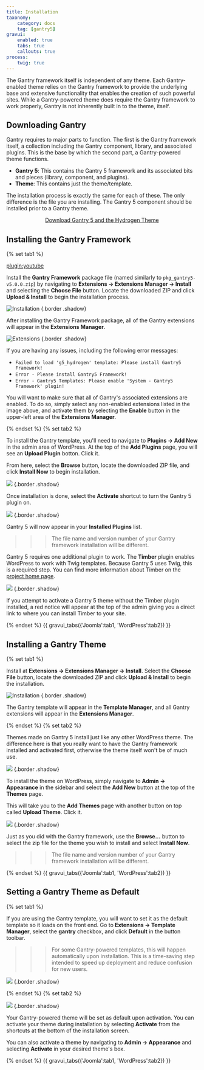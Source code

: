 ```yaml
---
title: Installation
taxonomy:
    category: docs
    tag: [gantry5]
gravui:
    enabled: true
    tabs: true
    callouts: true
process:
    twig: true
---
```


The Gantry framework itself is independent of any theme. Each Gantry-enabled theme relies on the Gantry framework to provide the underlying base and extensive functionality that enables the creation of such powerful sites. While a Gantry-powered theme does require the Gantry framework to work properly, Gantry is not inherently built in to the theme, itself.

## Downloading Gantry

Gantry requires to major parts to function. The first is the Gantry framework itself, a collection including the Gantry component, library, and associated plugins. This is the base by which the second part, a Gantry-powered theme functions. 

* **Gantry 5**: This contains the Gantry 5 framework and its associated bits and pieces (library, component, and plugins).
* **Theme**: This contains just the theme/template.

The installation process is exactly the same for each of these. The only difference is the file you are installing. The Gantry 5 component should be installed prior to a Gantry theme.

<div align="center"><a href="http://gantry.org/downloads" class="button"><i class="fa fa-fw fa-download"></i> Download Gantry 5 and the Hydrogen Theme</a></div>

## Installing the Gantry Framework

{% set tab1 %}

[plugin:youtube](https://www.youtube.com/watch?v=zCH10qrxPSc)

Install the **Gantry Framework** package file (named similarly to `pkg_gantry5-v5.0.0.zip`) by navigating to **Extensions → Extensions Manager → Install** and selecting the **Choose File** button. Locate the downloaded ZIP and click **Upload & Install** to begin the installation process.

![Installation](install-template_joomla.jpeg) {.border .shadow}

After installing the Gantry Framework package, all of the Gantry extensions will appear in the **Extensions Manager**.

![Extensions](gantry_extensions.png) {.border .shadow}

If you are having any issues, including the following error messages:

* `Failed to load 'g5_hydrogen' template: Please install Gantry5 Framework!` 
* `Error - Please install Gantry5 Framework!`
* `Error - Gantry5 Templates: Please enable 'System - Gantry5 Framework' plugin!`

You will want to make sure that all of Gantry's associated extensions are enabled. To do so, simply select any non-enabled extensions listed in the image above, and activate them by selecting the **Enable** button in the upper-left area of the **Extensions Manager**.

{% endset %}
{% set tab2 %}

To install the Gantry template, you'll need to navigate to **Plugins → Add New** in the admin area of WordPress. At the top of the **Add Plugins** page, you will see an **Upload Plugin** botton. Click it.

From here, select the **Browse** button, locate the downloaded ZIP file, and click **Install Now** to begin installation.

![](install_wp_2.png) {.border .shadow}

Once installation is done, select the **Activate** shortcut to turn the Gantry 5 plugin on.

![](install_wp_1.png) {.border .shadow} 

Gantry 5 will now appear in your **Installed Plugins** list.

>>> The file name and version number of your Gantry framework installation will be different.

Gantry 5 requires one additional plugin to work. The **Timber** plugin enables WordPress to work with Twig templates. Because Gantry 5 uses Twig, this is a required step. You can find more information about Timber on the [project home page](http://upstatement.com/timber/).

![](install_wp_6.png) {.border .shadow}

If you attempt to activate a Gantry 5 theme without the Timber plugin installed, a red notice will appear at the top of the admin giving you a direct link to where you can install Timber to your site.

{% endset %}
{{ gravui_tabs({'Joomla':tab1, 'WordPress':tab2}) }}

## Installing a Gantry Theme

{% set tab1 %}

Install at **Extensions → Extensions Manager → Install**. Select the **Choose File** button, locate the downloaded ZIP and click **Upload & Install** to begin the installation.

![Installation](install-template_joomla.jpeg) {.border .shadow}

The Gantry template will appear in the **Template Manager**, and all Gantry extensions will appear in the **Extensions Manager**.

{% endset %}
{% set tab2 %}

Themes made on Gantry 5 install just like any other WordPress theme. The difference here is that you really want to have the Gantry framework installed and activated first, otherwise the theme itself won't be of much use.

![](install_wp_3.png) {.border .shadow}

To install the theme on WordPress, simply navigate to **Admin → Appearance** in the sidebar and select the **Add New** button at the top of the **Themes** page.

This will take you to the **Add Themes** page with another button on top called **Upload Theme**. Click it.

![](install_wp_4.png) {.border .shadow}

Just as you did with the Gantry framework, use the **Browse...** button to select the zip file for the theme you wish to install and select **Install Now**.



>>> The file name and version number of your Gantry framework installation will be different.

{% endset %}
{{ gravui_tabs({'Joomla':tab1, 'WordPress':tab2}) }}

## Setting a Gantry Theme as Default

{% set tab1 %}

If you are using the Gantry template, you will want to set it as the default template so it loads on the front end. Go to **Extensions → Template Manager**, select the **gantry** checkbox, and click **Default** in the button toolbar.

>>> For some Gantry-powered templates, this will happen automatically upon installation. This is a time-saving step intended to speed up deployment and reduce confusion for new users.

![](gantry_default.png) {.border .shadow}

{% endset %}
{% set tab2 %}

![](install_wp_5.png) {.border .shadow} 

Your Gantry-powered theme will be set as default upon activation. You can activate your theme during installation by selecting **Activate** from the shortcuts at the bottom of the installation screen.

You can also activate a theme by navigating to **Admin → Appearance** and selecting **Activate** in your desired theme's box.

{% endset %}
{{ gravui_tabs({'Joomla':tab1, 'WordPress':tab2}) }}
